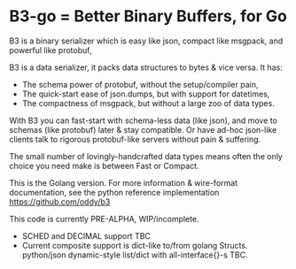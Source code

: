# B3-go = Better Binary Buffers, for Go
B3 is a binary serializer which is easy like json, compact like msgpack, and powerful like protobuf,

B3 is a data serializer, it packs data structures to bytes & vice versa. It has:
* The schema power of protobuf, without the setup/compiler pain,
* The quick-start ease of json.dumps, but with support for datetimes,
* The compactness of msgpack, but without a large zoo of data types. 

With B3 you can fast-start with schema-less data (like json), and move to schemas (like protobuf) later & stay compatible. Or have ad-hoc json-like clients talk to rigorous protobuf-like servers without pain & suffering.

The small number of lovingly-handcrafted data types means often the only choice you need make is between Fast or Compact.

This is the Golang version. For more information & wire-format documentation, see the python reference implementation https://github.com/oddy/b3

This code is currently PRE-ALPHA, WIP/incomplete. 

* SCHED and DECIMAL support TBC
* Current composite support is dict-like to/from golang Structs. python/json dynamic-style list/dict with all-interface{}-s TBC.


